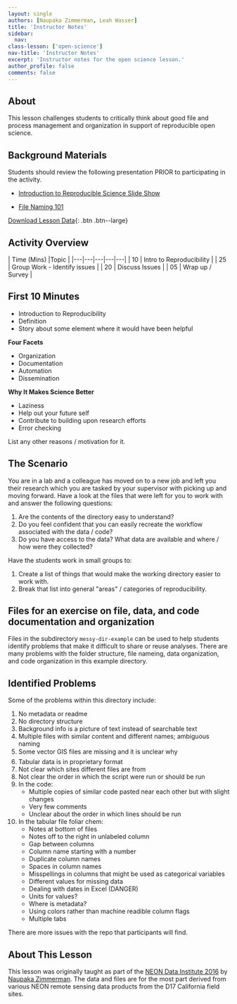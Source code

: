 ```yaml
---
layout: single
authors: [Naupaka Zimmerman, Leah Wasser]
title: 'Instructor Notes'
sidebar:
  nav:
class-lesson: ['open-science']
nav-title: 'Instructor Notes'
excerpt: 'Instructor notes for the open science lesson.'
author_profile: false
comments: false
---
```


## About
This lesson challenges students to critically think about good file and process
management and organization in support of reproducible open science.

 <div class='notice--success' markdown="1">

## Background Materials

Students should review the following presentation PRIOR to participating in the
activity.

* <a href="{{ site.baseurl }}/slide-shows/1_intro-reprod-science/" target="_blank">Introduction to Reproducible Science Slide Show </a>

* <a href="{{ site.baseurl }}/slide-shows/2-file-naming-jenny-bryan/" target="_blank">File Naming 101</a>


[Download Lesson Data](https://ndownloader.figshare.com/files/6433086
){: .btn .btn--large}
</div>

## Activity Overview

| Time (Mins)  |Topic   |
|---|---|---|---|---|
|  10 | Intro to Reproducibility   |
|  25 | Group Work - Identify issues   |
|  20 | Discuss Issues  |
| 05 | Wrap up / Survey |


## First 10 Minutes

- Introduction to Reproducibility
- Definition
- Story about some element where it would have been helpful

**Four Facets**

* Organization
* Documentation
* Automation
* Dissemination

**Why It Makes Science Better**

* Laziness
* Help out your future self
* Contribute to building upon research efforts
* Error checking

List any other reasons / motivation for it.

## The Scenario

 You are in a lab and a colleague has moved on to a new job and left you their
 research which you are tasked by your supervisor with picking up and moving forward.
 Have a look at the files that were left for you to work with and answer the following
 questions:

 1. Are the contents of the directory easy to understand?
 2. Do you feel confident that you can easily recreate the workflow associated with the data / code?
 3. Do you have access to the data? What data are available and where / how were
 they collected?

 Have the students work in small groups to:

 1. Create a list of things that would make the working directory
 easier to work with.
 2. Break that list into general "areas" / categories of reproducibility.




## Files for an exercise on file, data, and code documentation and organization

Files in the subdirectory `messy-dir-example` can be used to help
students identify problems that make it difficult to share or reuse
analyses. There are many problems with the folder structure, file
nameing, data organization, and code organization in this example
directory.


## Identified Problems

Some of the problems within this directory include:

1. No metadata or readme
1. No directory structure
1. Background info is a picture of text instead of searchable text
1. Multiple files with similar content and different names; ambiguous naming
1. Some vector GIS files are missing and it is unclear why
1. Tabular data is in proprietary format
1. Not clear which sites different files are from
1. Not clear the order in which the script were run or should be run
1. In the code:
    * Multiple copies of similar code pasted near each other but with slight changes
    * Very few comments
    * Unclear about the order in which lines should be run
1. In the tabular file foliar chem:
    * Notes at bottom of files
    * Notes off to the right in unlabeled column
    * Gap between columns
    * Column name starting with a number
    * Duplicate column names
    * Spaces in column names
    * Misspellings in columns that might be used as categorical variables
    * Different values for missing data
    * Dealing with dates in Excel (DANGER)
    * Units for values?
    * Where is metadata?
    * Using colors rather than machine readible column flags
    * Multiple tabs

There are more issues with the repo that participants will find.



## About This Lesson
This lesson was originally taught as part of the [NEON Data Institute 2016](http://neon-workwithdata.github.io/neon-data-institute-2016/) by
[Naupaka Zimmerman](https://github.com/naupaka). The data and files are
for the most part derived from various NEON remote sensing data
products from the D17 California field sites.
